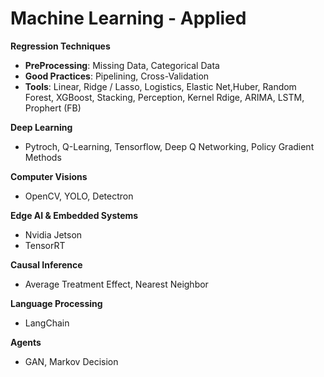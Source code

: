 # Machine Learning - Applied

**Regression Techniques**
- **PreProcessing**: Missing Data, Categorical Data
- **Good Practices**: Pipelining, Cross-Validation
- **Tools**: Linear, Ridge / Lasso, Logistics, Elastic Net,Huber, Random Forest, XGBoost, Stacking, Perception, Kernel Rdige, ARIMA,  LSTM, Prophert (FB)

**Deep Learning**
- Pytroch, Q-Learning, Tensorflow, Deep Q Networking, Policy Gradient Methods
  
**Computer Visions**
- OpenCV, YOLO, Detectron

**Edge AI & Embedded Systems**
- Nvidia Jetson
- TensorRT
  
**Causal Inference**
- Average Treatment Effect, Nearest Neighbor
  
**Language Processing**
- LangChain

**Agents**
- GAN, Markov Decision
